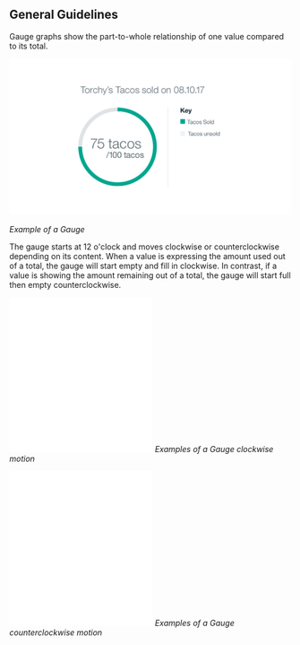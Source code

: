 ## General Guidelines

Gauge graphs show the part-to-whole relationship of one value compared to its total.

![Example of a Gauge](images/usage-circle-gauge.png)

_Example of a Gauge_

The gauge starts at 12 o'clock and moves clockwise or counterclockwise depending on its content. When a value is expressing the amount used out of a total, the gauge will start empty and fill in clockwise. In contrast, if a value is showing the amount remaining out of a total, the gauge will start full then empty counterclockwise.

![Example of a Gauge](images/usage-gauge-1.gif)
_Examples of a Gauge clockwise motion_


![Example of a Gauge](images/usage-gauge-2.gif)
_Examples of a Gauge counterclockwise motion_
